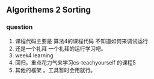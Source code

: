 ## Algorithems 2 Sorting

### question
1. 课程代码主要是 算法4的课程代码 不知道如何来调试运行
2. 还是一个礼拜 一个礼拜的运行学习吧。
3. week4 learning
4. 回归。重点花力气来学习cs-teachyourself 的课程5
5. 其他的框架 。工具暂时会用就行。 
